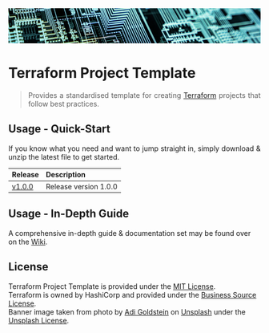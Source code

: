 <div align="center">
    <img src="https://github.com/benweston/terraform-project-template/blob/main/img/banner-image.png" alt="Server Racks" width="900" height="70" />
</div>

# Terraform Project Template

<div align="justify">

> Provides a standardised template for creating [Terraform](https://www.terraform.io/) projects that follow best practices.   

</div>

## Usage - Quick-Start

<div align="justify">

If you know what you need and want to jump straight in, simply download & unzip the latest file to get started.   

</div>

<div align="left">

| Release | Description |
| :----- | :----- |
| [v1.0.0](https://github.com/benweston/terraform-project-template/releases) | Release version 1.0.0 |

</div>

## Usage - In-Depth Guide

<div align="left">

A comprehensive in-depth guide & documentation set may be found over on the [Wiki](https://github.com/benweston/terraform-project-template/wiki).   

</div>

## License

<div align="left">

Terraform Project Template is provided under the [MIT License](https://github.com/benweston/terraform-project-template/blob/main/LICENSE).   
Terraform is owned by HashiCorp and provided under the [Business Source License](https://www.hashicorp.com/bsl).   
Banner image taken from photo by [Adi Goldstein](https://unsplash.com/@adigold1?utm_content=creditCopyText&utm_medium=referral&utm_source=unsplash) on [Unsplash](https://unsplash.com/photos/teal-led-panel-EUsVwEOsblE?utm_content=creditCopyText&utm_medium=referral&utm_source=unsplash) under the [Unsplash License](https://unsplash.com/license).   

</div>
